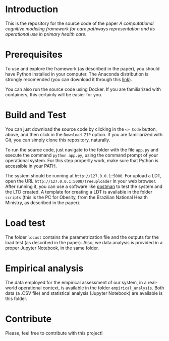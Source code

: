 # Introduction 
This is the repository for the source code of the paper *A computational cognitive modeling framework for care pathways representation and its operational use in primary health care*.

# Prerequisites
To use and explore the framework (as described in the paper), you should have Python installed in your computer. The Anaconda distribution is strongly recomended (you can download it through this [link](https://www.anaconda.com/download)).

You can also run the source code using Docker. If you are familiarized with containers, this certainly will be easier for you.

# Build and Test
You can just download the source code by clicking in the `<> Code` button, above, and then click in the `Download ZIP` option. If you are familiarized with Git, you can simply clone this repository, naturally.

To run the source code, just navigate to the folder with the file `app.py` and execute the command `python app.py`, using the command prompt of your operational system. For this step properlly work, make sure that Python is accessible in your PATH.

The system should be running at `http://127.0.0.1:5000`. For upload a LDT, open the URL `http://127.0.0.1:5000/treeuploader` in your web browser. After running it, you can use a software like [postman](https://www.postman.com/downloads/) to test the system and the LTD created. A template for creating a LDT is available in the folder `scripts` (this is the PC for Obesity, from the Brazilian National Health Ministry, as described in the paper).

# Load test

The folder `locust` contains the parametrization file and the outputs for the load test (as described in the paper). Also, we data analysis is provided in a proper Jupyter Notebook, in the same folder.

# Empirical analysis

The data employed for the empirical assessment of our system, in a real-world operational context, is available in the folder `empirical_analysis`. Both data (a .CSV file) and statistical analysis (Jupyter Notebook) are available is this folder.

# Contribute
Please, feel free to contribute with this project!
